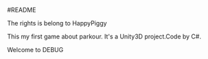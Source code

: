 #README

The rights is belong to HappyPiggy

This my first game about parkour. It's a Unity3D project.Code by C#.

Welcome to DEBUG 